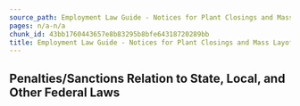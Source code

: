 ```yaml
---
source_path: Employment Law Guide - Notices for Plant Closings and Mass Layoffs.md
pages: n/a-n/a
chunk_id: 43bb1760443657e8b83295b8bfe64318720289bb
title: Employment Law Guide - Notices for Plant Closings and Mass Layoffs
---
```

## Penalties/Sanctions Relation to State, Local, and Other Federal Laws
